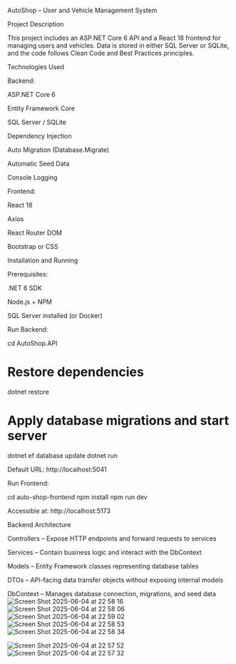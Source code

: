 AutoShop – User and Vehicle Management System

Project Description

This project includes an ASP.NET Core 6 API and a React 18 frontend for managing users and vehicles. Data is stored in either SQL Server or SQLite, and the code follows Clean Code and Best Practices principles.

Technologies Used

Backend:

ASP.NET Core 6

Entity Framework Core

SQL Server / SQLite

Dependency Injection

Auto Migration (Database.Migrate)

Automatic Seed Data

Console Logging

Frontend:

React 18

Axios

React Router DOM

Bootstrap or CSS

Installation and Running

Prerequisites:

.NET 6 SDK

Node.js + NPM

SQL Server installed (or Docker)

Run Backend:

cd AutoShop.API
# Restore dependencies
dotnet restore
# Apply database migrations and start server
dotnet ef database update
dotnet run

Default URL: http://localhost:5041

Run Frontend:

cd auto-shop-frontend
npm install
npm run dev

Accessible at: http://localhost:5173

Backend Architecture

Controllers – Expose HTTP endpoints and forward requests to services

Services – Contain business logic and interact with the DbContext

Models – Entity Framework classes representing database tables

DTOs – API-facing data transfer objects without exposing internal models

DbContext – Manages database connection, migrations, and seed data
![Screen Shot 2025-06-04 at 22 58 16](https://github.com/user-attachments/assets/c908c95d-bb5d-4e3e-8266-818e44cc37a0)
![Screen Shot 2025-06-04 at 22 58 06](https://github.com/user-attachments/assets/0f98523f-4431-40ef-bac3-838a61e51cec)
![Screen Shot 2025-06-04 at 22 59 02](https://github.com/user-attachments/assets/ccf3d8a6-50b9-4bfe-877a-d523fcbeefca)
![Screen Shot 2025-06-04 at 22 58 53](https://github.com/user-attachments/assets/2025e74b-e0da-4c7f-af30-e702adacffb5)
![Screen Shot 2025-06-04 at 22 58 34](https://github.com/user-attachments/assets/3bfb1bcb-6560-4ddd-9432-695b34ea7153)

![Screen Shot 2025-06-04 at 22 57 52](https://github.com/user-attachments/assets/10ddf3c7-1de0-45ed-80e6-e1318abac13d)
![Screen Shot 2025-06-04 at 22 57 32](https://github.com/user-attachments/assets/9061b392-fa07-4926-b38e-e4009d973999)



